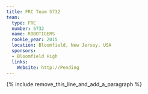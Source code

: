 ```yaml
---
title: FRC Team 5732
team:
  type: FRC
  number: 5732
  name: ROBOTIGERS
  rookie_year: 2015
  location: Bloomfield, New Jersey, USA
  sponsors:
  - Bloomfield High
  links:
    Website: http://Pending
---
```


{% include remove_this_line_and_add_a_paragraph %}